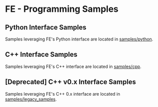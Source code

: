 # FE - Programming Samples

## Python Interface Samples
Samples leveraging FE's Python interface are located in [samples/python](/samples/python/).

## C++ Interface Samples
Samples leveraging FE's C++ interface are located in [samples/cpp](/samples/cpp/).

## [Deprecated] C++ v0.x Interface Samples
Samples leveraging FE's C++ 0.x interface are located in [samples/legacy_samples](/samples/legacy_samples/).
